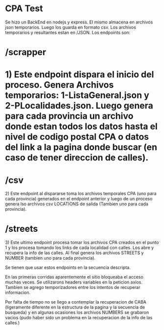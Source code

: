 <h1>CPA Test</h1>

Se hizo un BackEnd en nodejs y express. El mismo almacena en archivos json temporarios.
Luego los guarda en formato csv. Los archivos temporarios y resultantes estan en /JSON.
Los endpoints son:

<h1>/scrapper<h1>
1) Este endpoint dispara el inicio del proceso. Genera Archivos temporarios: 1-ListaGeneral.json y 2-PLocalidades.json. Luego genera para cada provincia un archivo donde estan todos los datos hasta el nivel de codigo postal CPA o datos del link a la pagina donde buscar (en caso de tener direccion de calles).

<h1>/csv</h1>
2) Este endpoint al dispararse toma los archivos temporales CPA (uno para cada provincia) generados en el endpoint anterior y luego de un proceso genera lso archivos csv LOCATIONS de salida (Tambien uno para cada provincia).

<h1>/streets</h1>
3) Este ultimo endpoint procesa tomar los archivos CPA creados en el punto 1 y los procesa tomando los links de cada localidad con calles. Los abre y recupera la info de las calles.
Al final genera los archivos STREETS y NUMBER (tambien uno para cada provincia).

Se tienen que usar estos endpoints en la secuencia descripta.

En las primeras corridas aparentemente el sitio bloqueaba el acceso muchas veces. Se utilizarons headers variables en la peticion axios. Tambien se agrego temporizadores entre los intentos de recuperar informacion.

Por falta de tiempo no se llego a contemplar la recuperacion de CABA (ligeramente diferente en la estructura de la pagina y la secuencia de busqueda) y en algunas ocasiones los archivos NUMBERS se grabaron vacios (pudo haber sido un problema en la recuperacion de la info de las calles.)




